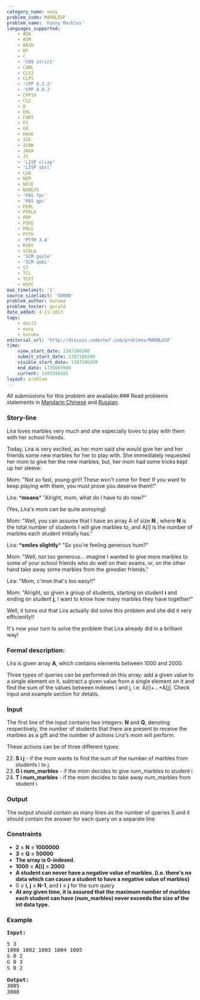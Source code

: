 ```yaml
---
category_name: easy
problem_code: MARBLEGF
problem_name: 'Funny Marbles'
languages_supported:
    - ADA
    - ASM
    - BASH
    - BF
    - C
    - 'C99 strict'
    - CAML
    - CLOJ
    - CLPS
    - 'CPP 4.3.2'
    - 'CPP 4.9.2'
    - CPP14
    - CS2
    - D
    - ERL
    - FORT
    - FS
    - GO
    - HASK
    - ICK
    - ICON
    - JAVA
    - JS
    - 'LISP clisp'
    - 'LISP sbcl'
    - LUA
    - NEM
    - NICE
    - NODEJS
    - 'PAS fpc'
    - 'PAS gpc'
    - PERL
    - PERL6
    - PHP
    - PIKE
    - PRLG
    - PYTH
    - 'PYTH 3.4'
    - RUBY
    - SCALA
    - 'SCM guile'
    - 'SCM qobi'
    - ST
    - TCL
    - TEXT
    - WSPC
max_timelimit: '1'
source_sizelimit: '50000'
problem_author: kuruma
problem_tester: gerald
date_added: 4-11-2013
tags:
    - dec13
    - easy
    - kuruma
editorial_url: 'http://discuss.codechef.com/problems/MARBLEGF'
time:
    view_start_date: 1387186200
    submit_start_date: 1387186200
    visible_start_date: 1387186200
    end_date: 1735669800
    current: 1493558165
layout: problem
---
```

All submissions for this problem are available.###  Read problems statements in [Mandarin Chinese](http://www.codechef.com/download/translated/DEC13/mandarin/MARBLEGF.pdf) and [Russian](http://www.codechef.com/download/translated/DEC13/russian/MARBLEGF.pdf).

### Story-line

Lira loves marbles very much and she especially loves to play with them with her school friends.

Today, Lira is very excited, as her mom said she would give her and her friends some new marbles for her to play with. She immediately requested her mom to give her the new marbles, but, her mom had some tricks kept up her sleeve:

Mom: "Not so fast, young girl!! These won't come for free! If you want to keep playing with them, you must prove you deserve them!!"

Lira: \***moans**\* "Alright, mom, what do I have to do now?"

(Yes, Lira's mom can be quite annoying)

Mom: "Well, you can assume that I have an array A of size **N** , where **N** is the total number of students I will give marbles to, and A\[i\] is the number of marbles each student initially has."

Lira: \***smiles slightly**\* "So you're feeling generous hum?"

Mom: "Well, not too generous... imagine I wanted to give more marbles to some of your school friends who do well on their exams, or, on the other hand take away some marbles from the greedier friends."

Lira: "Mom, c'mon that's too easy!!"

Mom: "Alright, so given a group of students, starting on student **i** and ending on student **j**, I want to know how many marbles they have together!"

Well, it turns out that Lira actually did solve this problem and she did it very efficiently!!

It's now your turn to solve the problem that Lira already did in a brilliant way!

### Formal description:

Lira is given array **A**, which contains elements between 1000 and 2000.

Three types of queries can be performed on this array: add a given value to a single element on it, subtract a given value from a single element on it and find the sum of the values between indexes i and j, i.e. A\[i\]+...+A\[j\]. Check input and example section for details.

### Input

The first line of the input contains two integers: **N** and **Q**, denoting respectively, the number of students that there are present to receive the marbles as a gift and the number of actions Lira's mom will perform.

These actions can be of three different types:

22. **S i j** - if the mom wants to find the sum of the number of marbles from students i to j.
23. **G i num\_marbles** - if the mom decides to give num\_marbles to student i
24. **T i num\_marbles** - if the mom decides to take away num\_marbles from student i
### Output

The output should contain as many lines as the number of queries S and it should contain the answer for each query on a separate line

### Constraints

- **2** ≤ **N** ≤ **1000000**
- **3** ≤ **Q** ≤ **50000**
- **The array is 0-indexed.**
- **1000** ≤ **A\[i\]** ≤ **2000**
- **A student can never have a negative value of marbles. (i.e. there's no data which can cause a student to have a negative value of marbles)**
- 0 ≤ **i, j** ≤ **N-1**, and **i** ≤ **j** for the sum query
- **At any given time, it is assured that the maximum number of marbles each student can have (**num\_marbles**) never exceeds the size of the int data type.**

### Example

<pre><b>Input:</b>
<p>5 3
1000 1002 1003 1004 1005
S 0 2
G 0 3
S 0 2

<b>Output:</b>
3005
3008
</p>
</pre>